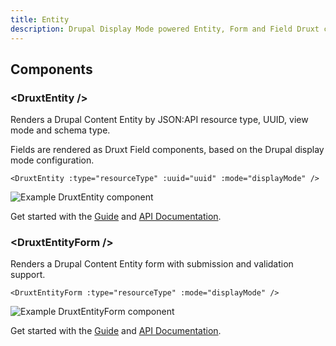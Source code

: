 ```yaml
---
title: Entity
description: Drupal Display Mode powered Entity, Form and Field Druxt components.
---
```


## Components

### \<DruxtEntity /\>

Renders a Drupal Content Entity by JSON:API resource type, UUID, view mode and schema type.

Fields are rendered as Druxt Field components, based on the Drupal display mode configuration.

```vue
<DruxtEntity :type="resourceType" :uuid="uuid" :mode="displayMode" />
```

![Example DruxtEntity component](/images/druxt-entity.png)

Get started with the [Guide](/guide/entity) and [API Documentation](/api/packages/entity/components/DruxtEntity).


### \<DruxtEntityForm /\>

Renders a Drupal Content Entity form with submission and validation support.

```vue
<DruxtEntityForm :type="resourceType" :mode="displayMode" />
```

![Example DruxtEntityForm component](/images/druxt-entity-form.png)

Get started with the [Guide](/guide/entity) and [API Documentation](/api/packages/entity/components/DruxtEntityForm).
